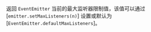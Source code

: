 <!-- YAML
added: v1.0.0
-->

返回 `EventEmitter` 当前的最大监听器限制值，该值可以通过 [`emitter.setMaxListeners(n)`] 设置或默认为 [`EventEmitter.defaultMaxListeners`]。

